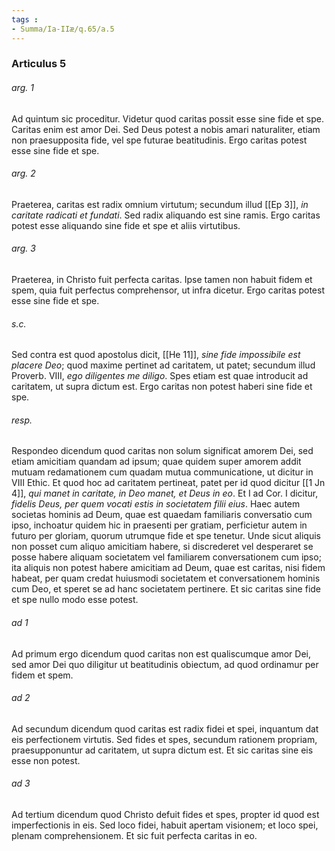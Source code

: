 ```yaml
---
tags : 
- Summa/Ia-IIæ/q.65/a.5
---
```


### Articulus 5

###### arg. 1
Ad quintum sic proceditur. Videtur quod caritas possit esse sine fide et spe. Caritas enim est amor Dei. Sed Deus potest a nobis amari naturaliter, etiam non praesupposita fide, vel spe futurae beatitudinis. Ergo caritas potest esse sine fide et spe.

###### arg. 2
Praeterea, caritas est radix omnium virtutum; secundum illud [[Ep 3]], *in caritate radicati et fundati*. Sed radix aliquando est sine ramis. Ergo caritas potest esse aliquando sine fide et spe et aliis virtutibus.

###### arg. 3
Praeterea, in Christo fuit perfecta caritas. Ipse tamen non habuit fidem et spem, quia fuit perfectus comprehensor, ut infra dicetur. Ergo caritas potest esse sine fide et spe.

###### s.c.
Sed contra est quod apostolus dicit, [[He 11]], *sine fide impossibile est placere Deo*; quod maxime pertinet ad caritatem, ut patet; secundum illud Proverb. VIII, *ego diligentes me diligo*. Spes etiam est quae introducit ad caritatem, ut supra dictum est. Ergo caritas non potest haberi sine fide et spe.

###### resp.
Respondeo dicendum quod caritas non solum significat amorem Dei, sed etiam amicitiam quandam ad ipsum; quae quidem super amorem addit mutuam redamationem cum quadam mutua communicatione, ut dicitur in VIII Ethic. Et quod hoc ad caritatem pertineat, patet per id quod dicitur [[1 Jn 4]], *qui manet in caritate, in Deo manet, et Deus in eo*. Et I ad Cor. I dicitur, *fidelis Deus, per quem vocati estis in societatem filii eius*. Haec autem societas hominis ad Deum, quae est quaedam familiaris conversatio cum ipso, inchoatur quidem hic in praesenti per gratiam, perficietur autem in futuro per gloriam, quorum utrumque fide et spe tenetur. Unde sicut aliquis non posset cum aliquo amicitiam habere, si discrederet vel desperaret se posse habere aliquam societatem vel familiarem conversationem cum ipso; ita aliquis non potest habere amicitiam ad Deum, quae est caritas, nisi fidem habeat, per quam credat huiusmodi societatem et conversationem hominis cum Deo, et speret se ad hanc societatem pertinere. Et sic caritas sine fide et spe nullo modo esse potest.

###### ad 1
Ad primum ergo dicendum quod caritas non est qualiscumque amor Dei, sed amor Dei quo diligitur ut beatitudinis obiectum, ad quod ordinamur per fidem et spem.

###### ad 2
Ad secundum dicendum quod caritas est radix fidei et spei, inquantum dat eis perfectionem virtutis. Sed fides et spes, secundum rationem propriam, praesupponuntur ad caritatem, ut supra dictum est. Et sic caritas sine eis esse non potest.

###### ad 3
Ad tertium dicendum quod Christo defuit fides et spes, propter id quod est imperfectionis in eis. Sed loco fidei, habuit apertam visionem; et loco spei, plenam comprehensionem. Et sic fuit perfecta caritas in eo.

